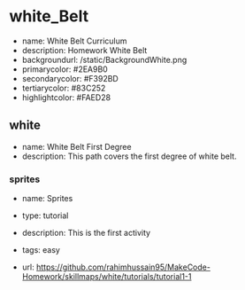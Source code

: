 # white_Belt

* name: White Belt Curriculum
* description: Homework White Belt
* backgroundurl: /static/BackgroundWhite.png
* primarycolor: #2EA9B0
* secondarycolor: #F392BD
* tertiarycolor: #83C252
* highlightcolor: #FAED28

## white

* name: White Belt First Degree 
* description: This path covers the first degree of white belt.

### sprites

* name: Sprites
* type: tutorial
* description: This is the first activity
* tags: easy

* url: https://github.com/rahimhussain95/MakeCode-Homework/skillmaps/white/tutorials/tutorial1-1




